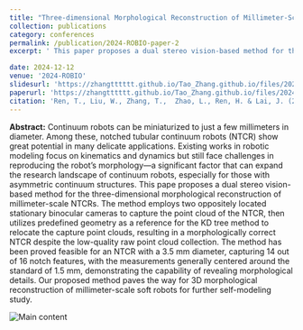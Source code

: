```yaml
---
title: "Three-dimensional Morphological Reconstruction of Millimeter-Scale Soft Continuum Robots based on Dual-Stereo-Vision"
collection: publications
category: conferences
permalink: /publication/2024-ROBIO-paper-2
excerpt: ' This paper proposes a dual stereo vision-based method for the three-dimensional morphological reconstruction of millimeter-scale NTCRs. The method has been proved feasible for an NTCR with a 3.5 mm diameter, capturing 14 out of 16 notch features, with the measurements generally centered around the standard of 1.5 mm, demonstrating the capability of revealing morphological details. Our proposed method paves the way for 3D morphological reconstruction of millimeter-scale soft robots for further self-modeling study. '

date: 2024-12-12
venue: '2024-ROBIO'
slidesurl: 'https://zhangtttttt.github.io/Tao_Zhang.github.io/files/2024_Robio_soft_slides.pdf'
paperurl: 'https://zhangtttttt.github.io/Tao_Zhang.github.io/files/2024_Robio_soft_paper.pdf'
citation: 'Ren, T., Liu, W., Zhang, T.,  Zhao, L., Ren, H. & Lai, J. (2024, Dec). Three-dimensional Morphological Reconstruction of Millimeter-Scale Soft Continuum Robots based on Dual-Stereo-Vision. In 2024 ROBIO. IEEE.'
---
```


**Abstract:**
Continuum robots can be miniaturized to just a few millimeters in diameter. Among these, notched tubular continuum robots (NTCR) show great potential in many delicate applications. Existing works in robotic modeling focus on kinematics and dynamics but still face challenges in reproducing the robot’s morphology—a significant factor that can expand the research landscape of continuum robots, especially for those with asymmetric continuum structures. This pape proposes a dual stereo vision-based method for the three-dimensional morphological reconstruction of millimeter-scale NTCRs. The method employs two oppositely located stationary binocular cameras to capture the point cloud of the NTCR, then utilizes predefined geometry as a reference for the KD tree method to relocate the capture point clouds, resulting in a morphologically correct NTCR despite the low-quality raw point cloud collection. The method has been proved feasible for
an NTCR with a 3.5 mm diameter, capturing 14 out of 16 notch features, with the measurements generally centered around the standard of 1.5 mm, demonstrating the capability of revealing morphological details. Our proposed method paves the way for 3D morphological reconstruction of millimeter-scale soft robots for further self-modeling study.

![Main content](https://zhangtttttt.github.io/Tao_Zhang.github.io/images/Robio2024-soft.png "Main content")
